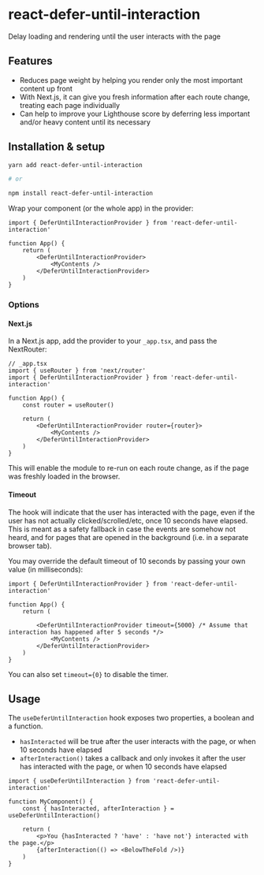 # react-defer-until-interaction

Delay loading and rendering until the user interacts with the page

## Features

* Reduces page weight by helping you render only the most important content up front
* With Next.js, it can give you fresh information after each route change, treating each page individually
* Can help to improve your Lighthouse score by deferring less important and/or heavy content until its necessary

## Installation & setup

```sh
yarn add react-defer-until-interaction

# or

npm install react-defer-until-interaction
```

Wrap your component (or the whole app) in the provider:

```tsx
import { DeferUntilInteractionProvider } from 'react-defer-until-interaction'

function App() {
    return (
        <DeferUntilInteractionProvider>
            <MyContents />
        </DeferUntilInteractionProvider>
    )
}
```

### Options

#### Next.js

In a Next.js app, add the provider to your `_app.tsx`, and pass the NextRouter:

```tsx
// _app.tsx
import { useRouter } from 'next/router'
import { DeferUntilInteractionProvider } from 'react-defer-until-interaction'

function App() {
    const router = useRouter()

    return (
        <DeferUntilInteractionProvider router={router}>
            <MyContents />
        </DeferUntilInteractionProvider>
    )
}
```

This will enable the module to re-run on each route change, as if the page was freshly loaded in the browser.

#### Timeout

The hook will indicate that the user has interacted with the page, even if the user has not actually clicked/scrolled/etc, once 10 seconds have elapsed. This is meant as a safety fallback in case the events are somehow not heard, and for pages that are opened in the background (i.e. in a separate browser tab).

You may override the default timeout of 10 seconds by passing your own value (in milliseconds):

```tsx
import { DeferUntilInteractionProvider } from 'react-defer-until-interaction'

function App() {
    return (

        <DeferUntilInteractionProvider timeout={5000} /* Assume that interaction has happened after 5 seconds */>
            <MyContents />
        </DeferUntilInteractionProvider>
    )
}
```

You can also set `timeout={0}` to disable the timer.

## Usage

The `useDeferUntilInteraction` hook exposes two properties, a boolean and a function.

* `hasInteracted` will be true after the user interacts with the page, or when 10 seconds have elapsed
* `afterInteraction()` takes a callback and only invokes it after the user has interacted with the page, or when 10 seconds have elapsed

```tsx
import { useDeferUntilInteraction } from 'react-defer-until-interaction'

function MyComponent() {
    const { hasInteracted, afterInteraction } = useDeferUntilInteraction()

    return (
        <p>You {hasInteracted ? 'have' : 'have not'} interacted with the page.</p>
        {afterInteraction(() => <BelowTheFold />)}
    )
}
```

